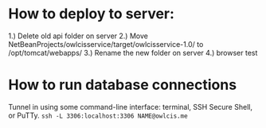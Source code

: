 <h1>How to deploy to server:</h1>
1.) Delete old api folder on server
2.) Move NetBeanProjects/owlcisservice/target/owlcisservice-1.0/ to /opt/tomcat/webapps/
3.) Rename the new folder on server
4.) browser test

<h1>How to run database connections</h1>
Tunnel in using some command-line interface: terminal, SSH Secure Shell, or PuTTy. <code>ssh -L 3306:localhost:3306 NAME@owlcis.me</code>
